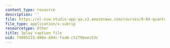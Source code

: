 ```yaml
---
content_type: resource
description: ''
file: https://ol-ocw-studio-app-qa.s3.amazonaws.com/courses/8-04-quantum-physics-i-spring-2016/74005215d06ed44cfaa0c5279beec53c_EdRkQmmq7vk.srt
file_type: application/x-subrip
resourcetype: Other
title: 3play caption file
uid: 74005215-d06e-d44c-faa0-c5279beec53c
---
```

